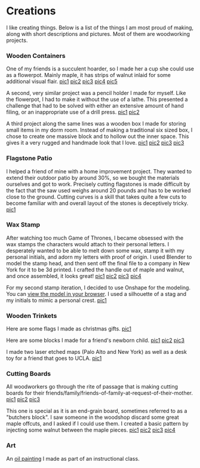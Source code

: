 
# Creations

I like creating things.
Below is a list of the things I am most proud of making, along with
short descriptions and pictures. Most of them are woodworking projects.

### Wooden Containers

One of my friends is a succulent hoarder, so I made her a cup she could use
as a flowerpot. Mainly maple, it has strips of walnut inlaid for some
additional visual flair. [pic1](/images/flowerpot_done.jpg) [pic2](/images/flowerpot_drillpress.jpg) [pic3](/images/flowerpot_oct.jpg) [pic4](/images/flowerpot_rough.jpg)  [pic5](/images/flowerpot_raw.jpg)

A second, very similar project was a pencil holder I made for myself. Like the
flowerpot, I had to make it without the use of a lathe. This presented a
challenge that had to be solved with either an extensive amount of hand filing,
or an inappropriate use of a drill press. [pic1](/images/pencil_holder_finished.jpg) [pic2](/images/pencil_holder_rough.jpg)

A third project along the same lines was a wooden box I made for storing small
items in my dorm room. Instead of making a traditional six sized box, I chose
to create one massive block and to hollow out the inner space. This gives it
a very rugged and handmade look that I love. [pic1](/images/box1_closed.jpg) [pic2](/images/box1_scooped.jpg) [pic3](/images/box1_forstner.jpg) [pic3](/images/box1_block.jpg)


### Flagstone Patio

I helped a friend of mine with a home improvement project. They wanted to
extend their outdoor patio by around 30%, so we bought the materials ourselves
and got to work. Precisely cutting flagstones is made difficult by the fact
that the saw used weighs around 20 pounds and has to be worked close to the
ground. Cutting curves is a skill that takes quite a few cuts to become familiar with and overall layout of the stones is deceptively tricky. [pic1](/images/patio.jpg)


### Wax Stamp

After watching too much Game of Thrones, I became obsessed with the wax stamps
the characters would attach to their personal letters. I desperately wanted to
be able to melt down some wax, stamp it with my personal initials, and adorn
my letters with proof of origin. I used Blender to model the stamp head, and
then sent off the final file to a company in New York for it to be 3d printed.
I crafted the handle out of maple and walnut, and once assembled, it looks
great! [pic1](/images/stamp_final.jpg) [pic2](/images/stamp_wax.jpg)
[pic3](/images/stamp_whittle.jpg) [pic4](/images/stamp_3dmodel.jpg)


For my second stamp iteration, I decided to use Onshape for the modeling. You can
[view the model in your browser](https://cad.onshape.com/documents/27dc20a77ff76f7439b27c50/w/6bcfa842e4b539c0890976ce/e/4e60f600488e6bfdee9a47f6).
I used a silhouette of a stag and my initials to mimic a personal crest. [pic1](/images/stamp_stag_wax.png)

### Wooden Trinkets

Here are some flags I made as christmas gifts. [pic1](/images/all_flags.jpg)

Here are some blocks I made for a friend's newborn child. [pic1](/images/blocks_stacked.jpg) [pic2](/images/blocks_glue.jpg) [pic3](/images/blocks2.jpg)

I made two laser etched maps (Palo Alto and New York) as well as a desk toy
for a friend that goes to UCLA. [pic1](/images/desk_maps.jpg)


### Cutting Boards

All woodworkers go through the rite of passage that is making cutting boards
for their friends/family/friends-of-family-at-request-of-their-mother. [pic1](/images/cuttingboard1.jpg) [pic2](/images/cuttingboard2.jpg) [pic3](/images/cuttingboard3.jpg)

This one is special as it is an end-grain board, sometimes referred to as a "butchers block". I saw someone in the woodshop discard some great maple
offcuts, and I asked if I could use them. I created a basic pattern by injecting
some walnut between the maple pieces.
[pic1](/images/cuttingboard4-1.jpg) [pic2](/images/cuttingboard4-2.jpg) [pic3](/images/cuttingboard4-3.jpg) [pic4](/images/cuttingboard4-4.jpg)

### Art

An [oil painting](/images/oil_painting_woods.png) I made as part of an instructional class.

